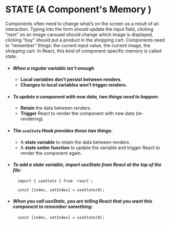 # STATE (A Component's Memory )

Components often need to change what’s on the screen as a result of an interaction. Typing into the form should update the input field, clicking “next” on an image carousel should change which image is displayed, clicking “buy” should put a product in the shopping cart. Components need to “remember” things: the current input value, the current image, the shopping cart. In React, this kind of component-specific memory is called state.

- #### *When a regular variable isn’t enough*
  - **Local variables don’t persist between renders**. 
  - **Changes to local variables won’t trigger renders.**
- #### *To update a component with new data, two things need to happen:*
  - **Retain** the data between renders.
  - **Trigger** React to render the component with new data (re-rendering).    
- #### *The `useState` Hook provides those two things:*
    - A **state variable** to retain the data between renders.
    - A **state setter function** to update the variable and trigger React to render the component again.

- ####  *To add a state variable, import useState from React at the top of the file:*
        import { useState } from 'react';

        const [index, setIndex] = useState(0);
- #### *When you call useState, you are telling React that you want this component to remember something:*
        const [index, setIndex] = useState(0);
    





   